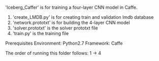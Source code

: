 'Iceberg_Caffer' is for training a four-layer CNN model in Caffe.
1. 'create_LMDB.py' is for creating train and validation lmdb database
2. 'network.prototxt' is for building the 4-layer CNN model
3. 'solver.prototxt' is the solver prototxt file
4. 'train.py' is the training file

Prerequisites
Environment: Python2.7
Framework: Caffe

The order of running this folder follows: 1 -> 4

